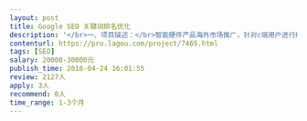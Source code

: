 ```yaml
---                
layout: post       
title: Google SEO 关键词排名优化           
description: '</br>一、项目描述：</br>智能硬件产品海外市场推广，针对c端用户进行线上推广</br>二、主要功能：</br>快速充电</br>三、项目需求：</br>短时间内快速提升产品相关的搜索关键词在Google的搜索排名</br>四、人员要求：</br>需要对Google SEO排名优化专家协助，协助在短时间能快速提升排名</br>'     
contenturl: https://pro.lagou.com/project/7465.html      
tags: [SEO]            
salary: 20000-30000元          
publish_time: 2018-04-24 16:01:55         
review: 2127人                   
apply: 3人                   
recommend: 0人                   
time_range: 1-3个月              
---                 
```

